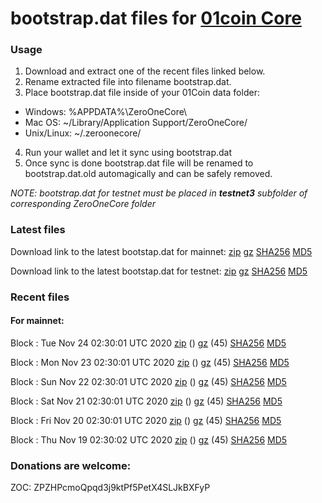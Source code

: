 # bootstrap.dat files for [01coin Core](https://01coin.io)

### Usage

1. Download and extract one of the recent files linked below.
2. Rename extracted file into filename bootstrap.dat.
3. Place bootstrap.dat file inside of your 01Coin data folder:
 - Windows: %APPDATA%\ZeroOneCore\
 - Mac OS: ~/Library/Application Support/ZeroOneCore/
 - Unix/Linux: ~/.zeroonecore/
4. Run your wallet and let it sync using bootstrap.dat
5. Once sync is done bootstrap.dat file will be renamed to bootstrap.dat.old automagically and can be safely removed.

_NOTE: bootstrap.dat for testnet must be placed in **testnet3** subfolder of corresponding ZeroOneCore folder_

### Latest files
Download link to the latest bootstap.dat for mainnet: [zip](https://files.01coin.io/mainnet/bootstrap.dat.zip) [gz](https://files.01coin.io/mainnet/bootstrap.dat.tar.gz) [SHA256](https://files.01coin.io/mainnet/sha256.txt) [MD5](https://files.01coin.io/mainnet/md5.txt)

Download link to the latest bootstap.dat for testnet: [zip](https://files.01coin.io/testnet/bootstrap.dat.zip) [gz](https://files.01coin.io/testnet/bootstrap.dat.tar.gz) [SHA256](https://files.01coin.io/testnet/sha256.txt) [MD5](https://files.01coin.io/testnet/md5.txt)

### Recent files

#### For mainnet:

Block : Tue Nov 24 02:30:01 UTC 2020 [zip](https://files.01coin.io/mainnet/2020-11-24/bootstrap.dat.zip) () [gz](https://files.01coin.io/mainnet/2020-11-24/bootstrap.dat.tar.gz) (45) [SHA256](https://files.01coin.io/mainnet/2020-11-24/sha256.txt) [MD5](https://files.01coin.io/mainnet/2020-11-24/md5.txt)

Block : Mon Nov 23 02:30:01 UTC 2020 [zip](https://files.01coin.io/mainnet/2020-11-23/bootstrap.dat.zip) () [gz](https://files.01coin.io/mainnet/2020-11-23/bootstrap.dat.tar.gz) (45) [SHA256](https://files.01coin.io/mainnet/2020-11-23/sha256.txt) [MD5](https://files.01coin.io/mainnet/2020-11-23/md5.txt)

Block : Sun Nov 22 02:30:01 UTC 2020 [zip](https://files.01coin.io/mainnet/2020-11-22/bootstrap.dat.zip) () [gz](https://files.01coin.io/mainnet/2020-11-22/bootstrap.dat.tar.gz) (45) [SHA256](https://files.01coin.io/mainnet/2020-11-22/sha256.txt) [MD5](https://files.01coin.io/mainnet/2020-11-22/md5.txt)

Block : Sat Nov 21 02:30:01 UTC 2020 [zip](https://files.01coin.io/mainnet/2020-11-21/bootstrap.dat.zip) () [gz](https://files.01coin.io/mainnet/2020-11-21/bootstrap.dat.tar.gz) (45) [SHA256](https://files.01coin.io/mainnet/2020-11-21/sha256.txt) [MD5](https://files.01coin.io/mainnet/2020-11-21/md5.txt)

Block : Fri Nov 20 02:30:01 UTC 2020 [zip](https://files.01coin.io/mainnet/2020-11-20/bootstrap.dat.zip) () [gz](https://files.01coin.io/mainnet/2020-11-20/bootstrap.dat.tar.gz) (45) [SHA256](https://files.01coin.io/mainnet/2020-11-20/sha256.txt) [MD5](https://files.01coin.io/mainnet/2020-11-20/md5.txt)

Block : Thu Nov 19 02:30:02 UTC 2020 [zip](https://files.01coin.io/mainnet/2020-11-19/bootstrap.dat.zip) () [gz](https://files.01coin.io/mainnet/2020-11-19/bootstrap.dat.tar.gz) (45) [SHA256](https://files.01coin.io/mainnet/2020-11-19/sha256.txt) [MD5](https://files.01coin.io/mainnet/2020-11-19/md5.txt)


### Donations are welcome:

ZOC: ZPZHPcmoQpqd3j9ktPf5PetX4SLJkBXFyP
